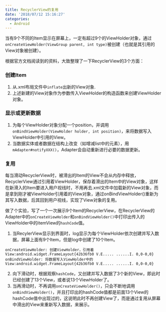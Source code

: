 ```yaml
---
title: RecyclerView的复用
date: '2018/07/12 15:16:27'
categories:
  - Android
---
```



当有9个不同的Item显示在屏幕上，一定有超过9个的ViewHolder对象，通过`onCreateViewHolder(ViewGroup parent, int type)`被创建（也就是其引用的View对象被创建）。

根据官方文档阅读到的资料，大致整理了一下RecyclerView的3个方面：
### 创建Item
1. 从.xml布局文件中`inflate`出新的View对象.
2. 上述新建的View对象作为参数传入ViewHolder的构造函数来创建ViewHolder对象。

### 显示或更新数据
1. 为每个ViewHolder对象分配一个position，并调用`onBindViewHolder(ViewHolder holder, int position)`，来将数据写入ViewHolder中引用的View。
2. 当数据实体或者数据在结构上改变（如增减list中的元素），用`mAdapter#notifyXXX()`，Adapter会自动重新进行必要的数据更新。

### 复用
每当滑动RecyclerView时，被滑出的Item的View不会从内存中释放，RecyclerView通过引用着ViewHolder，保存着滑出的Item中的View对象，这样在新滑入的Item要进入用户视线时，不用再去.xml文件中加载新的View对象，而是拿到刚才被ViewHolder引用着的View对象，通过onBindViewHolder()重新为其写入数据，后其回到用户视线，实现了View对象的复用。


做了个实验，写了一个一次展示9个Item的RecyclerView，在RecyclerView的Adapter中的`onCreateViewHolder`和`onBindViewHolder()`中打印出传入的ViewHolder中的itemView的`hashCode`值。
1. 当RecylerView显示到界面时，log显示为每个ViewHolder依次创建并写入数据，屏幕上面有9个Item，但是log中创建了10个Item。
```
onCreateViewHolder: 创建ViewHolder，引用着View:android.widget.FrameLayout{42b36fb0 V.E..... ......I. 0,0-0,0}
onBindViewHolder: 将数据写入ViewHolder中的View:android.widget.FrameLayout{42b36fb0 V.E..... ......I. 0,0-0,0}
```
2. 向下滑动时，根据观察`hashCode`，又创建并写入数据了3个新的View，即此时已经创建了13个View，或者说13个ViewHolder了。
3. 当再滑动时，不再调用`onCreateViewHolder()`，只会不断地调用`onBindViewHolder()`，并且打印出的hashCode值都是前面13个View的hashCode值中出现过的，这说明此时不再创建View了，而是通过复用从屏幕中滑出的View来重新写入数据，来展示。

                                                                                                                                                                                                                                                                                                                                                                                                                                                                                                                                                                                                                                                                                                                                                                                                                                                                                                                                                                                                                                                                                                                                                                                                                                                                                                                                                                                                                                                                                                                                                                                                                                                                                                                                                                                                                                                                                                                                                                                                                                                                                                                                                                                                                                                                                                                                                                                                                                                                                                                                                                                                                                                                                                                                                                                                                                                                                                                                                                                                                                                                                                                                                                                                                                                                                                                                                                                                                                                                                                                                                                                                                                                                                                                                                                                                                                                                                                                                                                                                                                                                                                                                                                                                                                                                                                                                                                                                                                                                                                                                                                                                                                                                                                                                                                                                                                                                                                                                                                                                                                                                                                                                                                                                                                                                                                                                                                                                                                                                                                                                                                                                                                                                                                                                                                                                                                                                                                                                                                                                                                                                                                                                                                                                                                                                                                                                                                                                                                                                                                                                                                                                                                                                                                                                                                                                                                                                                                                                                                                                                                                                                                                                                                                                                                                                                                                                                                                                                                                                                                                                                                                                                                                                                                                                                                                                                                                                                                                                                                                                                                                                                                                                                                                                                                                   